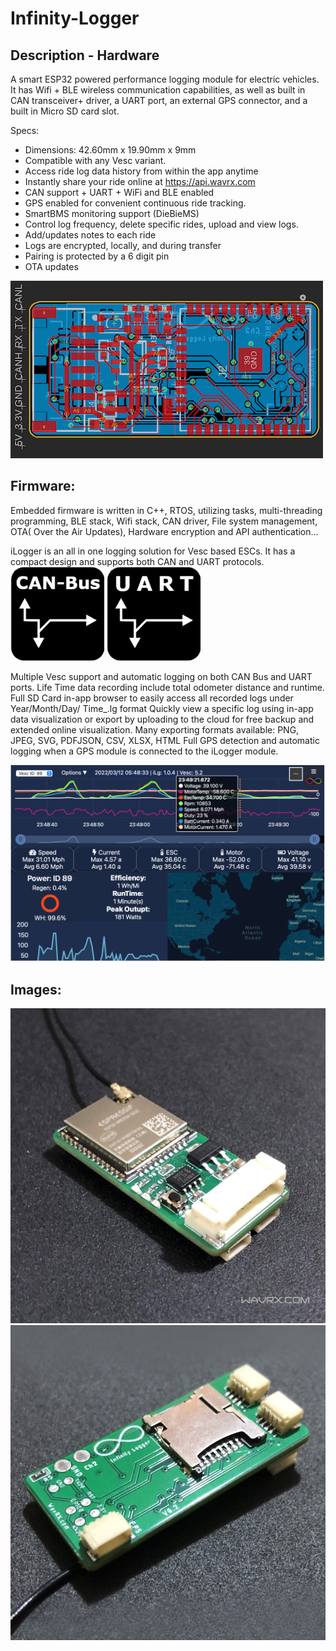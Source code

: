 # Infinity-Logger

## Description - Hardware

A smart ESP32 powered performance logging module for electric vehicles. It has Wifi + BLE wireless communication capabilities, as well as built in CAN transceiver+ driver, a UART port, an external GPS connector, and a built in Micro SD card slot.

Specs:

* Dimensions:  42.60mm x 19.90mm x 9mm
* Compatible with any Vesc variant.
* Access ride log data history from within the app anytime
* Instantly share your ride online at https://api.wavrx.com
* CAN support + UART + WiFi and BLE enabled
* GPS enabled for convenient continuous ride tracking.
* SmartBMS monitoring support (DieBieMS)
* Control log frequency, delete specific rides, upload and view logs.
* Add/updates notes to each ride
* Logs are encrypted, locally, and during transfer
* Pairing is protected by a 6 digit pin
* OTA updates

![ScreenShot2](https://github.com/WavRX/Infinity-Logger/blob/main/Images/Screen%20Shot%202020-11-27%20AM.png)

## Firmware:

Embedded firmware is written in C++, RTOS, utilizing tasks, multi-threading programming, BLE stack, Wifi stack, CAN driver, File system management, OTA( Over the Air Updates), Hardware encryption and API authentication...

iLogger is an all in one logging solution for Vesc based ESCs. It has a compact design and supports both CAN and UART protocols.
![ScreenShot2](https://github.com/WavRX/Infinity-Logger/blob/main/Images/CANBUS2-150x150.png)
![ScreenShot2](https://github.com/WavRX/Infinity-Logger/blob/main/Images/UART2-150x150.png)

Multiple Vesc support and automatic logging on both CAN Bus and UART ports.
Life Time data recording include total odometer distance and runtime.
Full SD Card in-app browser to easily access all recorded logs under Year/Month/Day/ Time_.lg format
Quickly view a specific log using in-app data visualization or export by uploading to the cloud for free backup and extended online visualization.
Many exporting formats available: PNG, JPEG, SVG, PDFJSON, CSV, XLSX, HTML
Full GPS detection and automatic logging when a GPS module is connected to the iLogger module.

![ScreenShot2](https://github.com/WavRX/Infinity-Logger/blob/main/Images/Screen%20Shot%202022-08-25%20at%205.44.08%20AM.png)

## Images:
![ScreenShot2](https://github.com/WavRX/Infinity-Logger/blob/main/Images/4.jpg)
![ScreenShot2](https://github.com/WavRX/Infinity-Logger/blob/main/Images/5.jpg)

